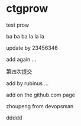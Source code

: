 # ctgprow
test prow


ba ba ba la la la

update by 23456346

add again ... 

第四次提交

add by rubinus ...

add on the github.com page

zhoupeng from devopsman

ddddd
